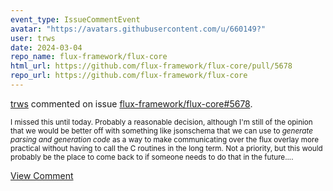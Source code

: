 ```yaml
---
event_type: IssueCommentEvent
avatar: "https://avatars.githubusercontent.com/u/660149?"
user: trws
date: 2024-03-04
repo_name: flux-framework/flux-core
html_url: https://github.com/flux-framework/flux-core/pull/5678
repo_url: https://github.com/flux-framework/flux-core
---
```


<a href='https://github.com/trws' target='_blank'>trws</a> commented on issue <a href='https://github.com/flux-framework/flux-core/pull/5678' target='_blank'>flux-framework/flux-core#5678</a>.

<small>I missed this until today.  Probably a reasonable decision, although I'm still of the opinion that we would be better off with something like jsonschema that we can use to _generate parsing and generation code_ as a way to make communicating over the flux overlay more practical without having to call the C routines in the long term.  Not a priority, but this would probably be the place to come back to if someone needs to do that in the future....</small>

<a href='https://github.com/flux-framework/flux-core/pull/5678' target='_blank'>View Comment</a>